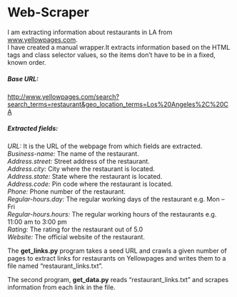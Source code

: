 # Web-Scraper

I am extracting information about restaurants in LA from www.yellowpages.com.  
I have created a manual wrapper.It extracts information based on the HTML tags and class selector values, so the items don’t have to be in a fixed, known order.  

  
##### Base URL:  
http://www.yellowpages.com/search?search_terms=restaurant&geo_location_terms=Los%20Angeles%2C%20CA  

##### Extracted fields:  
*URL:* It is the URL of the webpage from which fields are extracted.  
*Business-name:* The name of the restaurant.  
*Address.street:* Street address of the restaurant.  
*Address.city:* City where the restaurant is located.  
*Address.state:* State where the restaurant is located.  
*Address.code:* Pin code where the restaurant is located.  
*Phone:* Phone number of the restaurant.  
*Regular-hours.day:* The regular working days of the restaurant e.g. Mon – Fri  
*Regular-hours.hours:* The regular working hours of the restaurants e.g. 11:00 am to 3:00 pm  
*Rating:* The rating for the restaurant out of 5.0  
*Website:* The official website of the restaurant.  

The **get_links.py** program takes a seed URL and crawls a given number of pages to extract links for restaurants on Yellowpages and writes them to a file named “restaurant_links.txt”.   
  
The second program, **get_data.py** reads “restaurant_links.txt” and scrapes information from each link in the file. 
